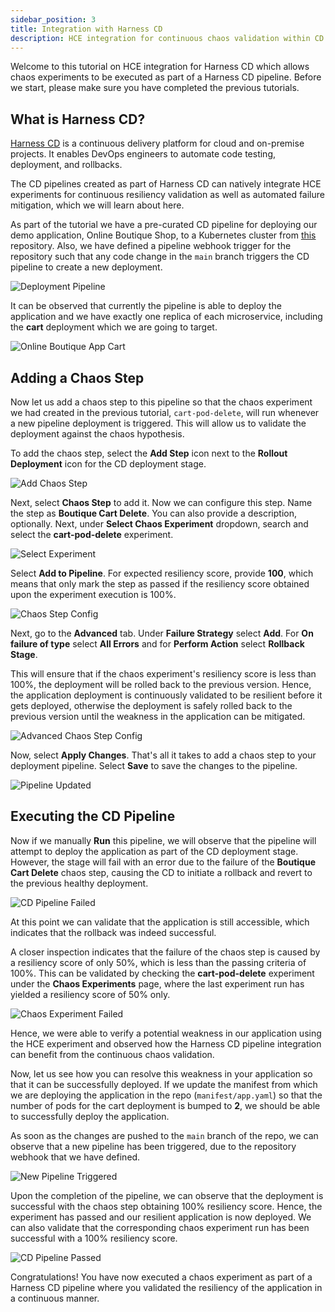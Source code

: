 ```yaml
---
sidebar_position: 3
title: Integration with Harness CD
description: HCE integration for continuous chaos validation within CD pipelines.
---
```


Welcome to this tutorial on HCE integration for Harness CD which allows chaos experiments to be executed as part of a Harness CD pipeline. Before we start, please make sure you have completed the previous tutorials.

## What is Harness CD?
[Harness CD](https://harness.io/products/continuous-delivery) is a continuous delivery platform for cloud and on-premise projects. It enables DevOps engineers to automate code testing, deployment, and rollbacks. 

The CD pipelines created as part of Harness CD can natively integrate HCE experiments for continuous resiliency validation as well as automated failure mitigation, which we will learn about here.

As part of the tutorial we have a pre-curated CD pipeline for deploying our demo application, Online Boutique Shop, to a Kubernetes cluster from [this](https://github.com/neelanjan00/boutique-app-monitoring) repository. Also, we have defined a pipeline webhook trigger for the repository such that any code change in the `main` branch triggers the CD pipeline to create a new deployment. 

![Deployment Pipeline](./static/integration-with-harness-cd/deployment-pipeline.png)

It can be observed that currently the pipeline is able to deploy the application and we have exactly one replica of each microservice, including the **cart** deployment which we are going to target.

![Online Boutique App Cart](./static/integration-with-harness-cd/online-boutique-app-cart.png)

## Adding a Chaos Step

Now let us add a chaos step to this pipeline so that the chaos experiment we had created in the previous tutorial, `cart-pod-delete`, will run whenever a new pipeline deployment is triggered. This will allow us to validate the deployment against the chaos hypothesis.

To add the chaos step, select the **Add Step** icon next to the **Rollout Deployment** icon for the CD deployment stage.

![Add Chaos Step](./static/integration-with-harness-cd/add-chaos-step.png)

Next, select **Chaos Step** to add it. Now we can configure this step. Name the step as **Boutique Cart Delete**. You can also provide a description, optionally. Next, under **Select Chaos Experiment** dropdown, search and select the **cart-pod-delete** experiment.

![Select Experiment](./static/integration-with-harness-cd/select-experiment.png)

Select **Add to Pipeline**. For expected resiliency score, provide **100**, which means that only mark the step as passed if the resiliency score obtained upon the experiment execution is 100%. 

![Chaos Step Config](./static/integration-with-harness-cd/chaos-step-config.png)

Next, go to the **Advanced** tab. Under **Failure Strategy** select **Add**. For **On failure of type** select **All Errors** and for **Perform Action** select **Rollback Stage**. 

This will ensure that if the chaos experiment's resiliency score is less than 100%, the deployment will be rolled back to the previous version. Hence, the application deployment is continuously validated to be resilient before it gets deployed, otherwise the deployment is safely rolled back to the previous version until the weakness in the application can be mitigated.

![Advanced Chaos Step Config](./static/integration-with-harness-cd/advanced-chaos-step-config.png)

Now, select **Apply Changes**. That's all it takes to add a chaos step to your deployment pipeline. Select **Save** to save the changes to the pipeline.

![Pipeline Updated](./static/integration-with-harness-cd/pipeline-updated.png)

## Executing the CD Pipeline

Now if we manually **Run** this pipeline, we will observe that the pipeline will attempt to deploy the application as part of the CD deployment stage. However, the stage will fail with an error due to the failure of the **Boutique Cart Delete** chaos step, causing the CD to initiate a rollback and revert to the previous healthy deployment.

![CD Pipeline Failed](./static/integration-with-harness-cd/cd-pipeline-failed.png)

At this point we can validate that the application is still accessible, which indicates that the rollback was indeed successful.

A closer inspection indicates that the failure of the chaos step is caused by a resiliency score of only 50%, which is less than the passing criteria of 100%. This can be validated by checking the **cart-pod-delete** experiment under the **Chaos Experiments** page, where the last experiment run has yielded a resiliency score of 50% only.

![Chaos Experiment Failed](./static/integration-with-harness-cd/chaos-experiment-failed.png)

Hence, we were able to verify a potential weakness in our application using the HCE experiment and observed how the Harness CD pipeline integration can benefit from the continuous chaos validation.

Now, let us see how you can resolve this weakness in your application so that it can be successfully deployed. If we update the manifest from which we are deploying the application in the repo (`manifest/app.yaml`) so that the number of pods for the cart deployment is bumped to **2**, we should be able to successfully deploy the application.

As soon as the changes are pushed to the `main` branch of the repo, we can observe that a new pipeline has been triggered, due to the repository webhook that we have defined.

![New Pipeline Triggered](./static/integration-with-harness-cd/new-pipeline-triggered.png)

Upon the completion of the pipeline, we can observe that the deployment is successful with the chaos step obtaining 100% resiliency score. Hence, the experiment has passed and our resilient application is now deployed. We can also validate that the corresponding chaos experiment run has been successful with a 100% resiliency score.

![CD Pipeline Passed](./static/integration-with-harness-cd/cd-pipeline-passed.png)

Congratulations! You have now executed a chaos experiment as part of a Harness CD pipeline where you validated the resiliency of the application in a continuous manner.
